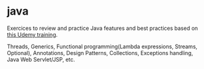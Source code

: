 # java

Exercices to review and practice Java features and best practices based on [this Udemy training](https://www.udemy.com/course/master-completo-java-de-cero-a-experto/).

Threads, Generics, Functional programming(Lambda expressions, Streams, Optional), Annotations, Design Patterns, Collections, Exceptions handling, Java Web Servlet/JSP, etc.
